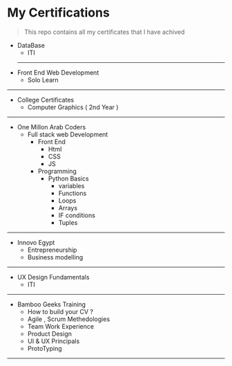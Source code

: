 # My Certifications
> This repo contains all my certificates that I have achived
> 
- DataBase
  - ITI 
  <hr>
- Front End Web Development
  - Solo Learn
  
<hr>

- College Certificates
  - Computer Graphics ( 2nd Year )

<hr>

- One Millon Arab Coders 
  - Full stack web Development
    - Front End
      - Html 
      - CSS
      -  JS
    - Programming
      - Python Basics
        - variables
        - Functions
        - Loops
        - Arrays
        - IF conditions
        - Tuples

<hr>

- Innovo Egypt
  - Entrepreneurship
  - Business modelling

<hr>

  
- UX Design Fundamentals
  - ITI

<hr>

- Bamboo Geeks Training
    - How to build your CV ?
    - Agile , Scrum Methedologies
    - Team Work Experience 
    - Product Design 
    - UI & UX Principals
    - ProtoTyping

<hr>
